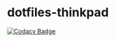 # dotfiles-thinkpad
[![Codacy Badge](https://api.codacy.com/project/badge/Grade/6afb7adbb0f949a6a7309fb98a6aaa18)](https://app.codacy.com/app/sebboer/dotfiles-thinkpad?utm_source=github.com&utm_medium=referral&utm_content=sebboer/dotfiles-thinkpad&utm_campaign=Badge_Grade_Dashboard)